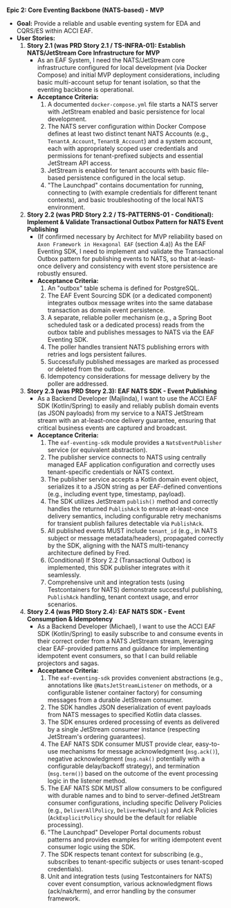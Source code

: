 **Epic 2: Core Eventing Backbone (NATS-based) - MVP**

- **Goal:** Provide a reliable and usable eventing system for EDA and CQRS/ES within ACCI EAF.
- **User Stories:**
  1. **Story 2.1 (was PRD Story 2.1 / TS-INFRA-01): Establish NATS/JetStream Core Infrastructure for
     MVP**
     - As an EAF System, I need the NATS/JetStream core infrastructure configured for local
       development (via Docker Compose) and initial MVP deployment considerations, including basic
       multi-account setup for tenant isolation, so that the eventing backbone is operational.
     - **Acceptance Criteria:**
       1. A documented `docker-compose.yml` file starts a NATS server with JetStream enabled and
          basic persistence for local development.
       2. The NATS server configuration within Docker Compose defines at least two distinct tenant
          NATS Accounts (e.g., `TenantA_Account`, `TenantB_Account`) and a system account, each with
          appropriately scoped user credentials and permissions for tenant-prefixed subjects and
          essential JetStream API access.
       3. JetStream is enabled for tenant accounts with basic file-based persistence configured in
          the local setup.
       4. \"The Launchpad\" contains documentation for running, connecting to (with example
          credentials for different tenant contexts), and basic troubleshooting of the local NATS
          environment.
  2. **Story 2.2 (was PRD Story 2.2 / TS-PATTERNS-01 - Conditional): Implement & Validate
     Transactional Outbox Pattern for NATS Event Publishing**
     - (If confirmed necessary by Architect for MVP reliability based on
       `Axon Framework in Hexagonal EAF` (section 4.a)) As the EAF Eventing SDK, I need to implement
       and validate the Transactional Outbox pattern for publishing events to NATS, so that
       at-least-once delivery and consistency with event store persistence are robustly ensured.
     - **Acceptance Criteria:**
       1. An \"outbox\" table schema is defined for PostgreSQL.
       2. The EAF Event Sourcing SDK (or a dedicated component) integrates outbox message writes
          into the same database transaction as domain event persistence.
       3. A separate, reliable poller mechanism (e.g., a Spring Boot scheduled task or a dedicated
          process) reads from the outbox table and publishes messages to NATS via the EAF Eventing
          SDK.
       4. The poller handles transient NATS publishing errors with retries and logs persistent
          failures.
       5. Successfully published messages are marked as processed or deleted from the outbox.
       6. Idempotency considerations for message delivery by the poller are addressed.
  3. **Story 2.3 (was PRD Story 2.3): EAF NATS SDK - Event Publishing**
     - As a Backend Developer (Majlinda), I want to use the ACCI EAF SDK (Kotlin/Spring) to easily
       and reliably publish domain events (as JSON payloads) from my service to a NATS JetStream
       stream with an at-least-once delivery guarantee, ensuring that critical business events are
       captured and broadcast.
     - **Acceptance Criteria:**
       1. The `eaf-eventing-sdk` module provides a `NatsEventPublisher` service (or equivalent
          abstraction).
       2. The publisher service connects to NATS using centrally managed EAF application
          configuration and correctly uses tenant-specific credentials or NATS context.
       3. The publisher service accepts a Kotlin domain event object, serializes it to a JSON string
          as per EAF-defined conventions (e.g., including event type, timestamp, payload).
       4. The SDK utilizes JetStream `publish()` method and correctly handles the returned
          `PublishAck` to ensure at-least-once delivery semantics, including configurable retry
          mechanisms for transient publish failures detectable via `PublishAck`.
       5. All published events MUST include `tenant_id` (e.g., in NATS subject or message
          metadata/headers), propagated correctly by the SDK, aligning with the NATS multi-tenancy
          architecture defined by Fred.
       6. (Conditional) If Story 2.2 (Transactional Outbox) is implemented, this SDK publisher
          integrates with it seamlessly.
       7. Comprehensive unit and integration tests (using Testcontainers for NATS) demonstrate
          successful publishing, `PublishAck` handling, tenant context usage, and error scenarios.
  4. **Story 2.4 (was PRD Story 2.4): EAF NATS SDK - Event Consumption & Idempotency**
     - As a Backend Developer (Michael), I want to use the ACCI EAF SDK (Kotlin/Spring) to easily
       subscribe to and consume events in their correct order from a NATS JetStream stream,
       leveraging clear EAF-provided patterns and guidance for implementing idempotent event
       consumers, so that I can build reliable projectors and sagas.
     - **Acceptance Criteria:**
       1. The `eaf-eventing-sdk` provides convenient abstractions (e.g., annotations like
          `@NatsJetStreamListener` on methods, or a configurable listener container factory) for
          consuming messages from a durable JetStream consumer.
       2. The SDK handles JSON deserialization of event payloads from NATS messages to specified
          Kotlin data classes.
       3. The SDK ensures ordered processing of events as delivered by a single JetStream consumer
          instance (respecting JetStream\'s ordering guarantees).
       4. The EAF NATS SDK consumer MUST provide clear, easy-to-use mechanisms for message
          acknowledgment (`msg.ack()`), negative acknowledgment (`msg.nak()` potentially with a
          configurable delay/backoff strategy), and termination (`msg.term()`) based on the outcome
          of the event processing logic in the listener method.
       5. The EAF NATS SDK MUST allow consumers to be configured with durable names and to bind to
          server-defined JetStream consumer configurations, including specific Delivery Policies
          (e.g., `DeliverAllPolicy`, `DeliverNewPolicy`) and Ack Policies (`AckExplicitPolicy`
          should be the default for reliable processing).
       6. \"The Launchpad\" Developer Portal documents robust patterns and provides examples for
          writing idempotent event consumer logic using the SDK.
       7. The SDK respects tenant context for subscribing (e.g., subscribes to tenant-specific
          subjects or uses tenant-scoped credentials).
       8. Unit and integration tests (using Testcontainers for NATS) cover event consumption,
          various acknowledgment flows (ack/nak/term), and error handling by the consumer framework.
